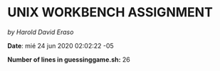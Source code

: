 # UNIX WORKBENCH ASSIGNMENT
*by Harold David Eraso*

**Date**: mié 24 jun 2020 02:02:22 -05

**Number of lines in guessinggame.sh:** 26
